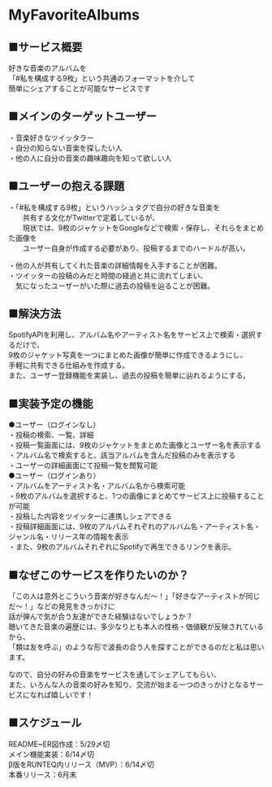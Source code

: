# MyFavoriteAlbums

## ■サービス概要  
好きな音楽のアルバムを  
「#私を構成する9枚」という共通のフォーマットを介して  
簡単にシェアすることが可能なサービスです  

## ■メインのターゲットユーザー  
・音楽好きなツイッタラー  
・自分の知らない音楽を探したい人  
・他の人に自分の音楽の趣味趣向を知って欲しい人  

## ■ユーザーの抱える課題  
・「#私を構成する9枚」というハッシュタグで自分の好きな音楽を  
　　共有する文化がTwitterで定着しているが、  
　　現状では、9枚のジャケットをGoogleなどで検索・保存し、それらをまとめた画像を  
　　ユーザー自身が作成する必要があり、投稿するまでのハードルが高い。    

  ・他の人が共有してくれた音楽の詳細情報を入手することが困難。  
  ・ツイッターの投稿のみだと時間の経過と共に流れてしまい、  
　気になったユーザーがいた際に過去の投稿を辿ることが困難。  

## ■解決方法  
  SpotifyAPIを利用し、アルバム名やアーティスト名をサービス上で検索・選択するだけで、  
  9枚のジャケット写真を一つにまとめた画像が簡単に作成できるようにし、  
  手軽に共有できる仕組みを作成する。  
  また、ユーザー登録機能を実装し、過去の投稿を簡単に辿れるようにする。  

## ■実装予定の機能  
  ●ユーザー（ログインなし）  
  ・投稿の検索、一覧、詳細  
  ・投稿一覧画面には、9枚のジャケットをまとめた画像とユーザー名を表示する  
  ・アルバム名で検索すると、該当アルバムを含んだ投稿のみを表示する  
  ・ユーザーの詳細画面にて投稿一覧を閲覧可能  
  ●ユーザー（ログインあり）  
  ・アルバムをアーティスト名・アルバム名から検索可能  
  ・9枚のアルバムを選択すると、1つの画像にまとめてサービス上に投稿することが可能  
  ・投稿した内容をツイッターに連携しシェアできる  
  ・投稿詳細画面には、9枚のアルバムそれぞれのアルバム名・アーティスト名・ジャンル名・リリース年の情報を表示  
  ・また、9枚のアルバムそれぞれにSpotifyで再生できるリンクを表示。  

## ■なぜこのサービスを作りたいのか？  
  「この人は意外とこういう音楽が好きなんだ〜！」「好きなアーティストが同じだ〜！」などの発見をきっかけに  
  話が弾んで気が合う友達ができた経験はないでしょうか？  
  聴いてきた音楽の遍歴には、多少なりとも本人の性格・価値観が反映されているから、  
  「類は友を呼ぶ」のような形で波長の合う人を探すことができるのだと私は思います。  
  
  なので、自分の好みの音楽をサービスを通してシェアしてもらい、  
  また、いろんな人の音楽の好みを知り、交流が始まる一つのきっかけとなるサービスになれば嬉しいです！

## ■スケジュール  
  README~ER図作成：5/29〆切  
  メイン機能実装：6/14〆切  
  β版をRUNTEQ内リリース（MVP）：6/14〆切  
  本番リリース：6月末  
